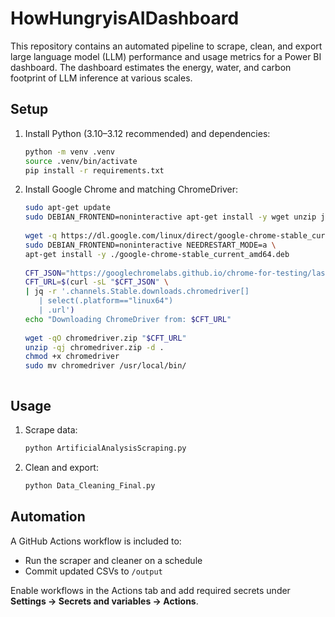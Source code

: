 # HowHungryisAIDashboard

This repository contains an automated pipeline to scrape, clean, and export large language model (LLM) performance and usage metrics for a Power BI dashboard. The dashboard estimates the energy, water, and carbon footprint of LLM inference at various scales.


## Setup

1. Install Python (3.10–3.12 recommended) and dependencies:
   ```bash
   python -m venv .venv
   source .venv/bin/activate   
   pip install -r requirements.txt
   

2. Install Google Chrome and matching ChromeDriver:
   ```bash
   sudo apt-get update
   sudo DEBIAN_FRONTEND=noninteractive apt-get install -y wget unzip jq
      
   wget -q https://dl.google.com/linux/direct/google-chrome-stable_current_amd64.deb
   sudo DEBIAN_FRONTEND=noninteractive NEEDRESTART_MODE=a \
   apt-get install -y ./google-chrome-stable_current_amd64.deb
      
   CFT_JSON="https://googlechromelabs.github.io/chrome-for-testing/last-known-good-versions-with-downloads.json"
   CFT_URL=$(curl -sL "$CFT_JSON" \
   | jq -r '.channels.Stable.downloads.chromedriver[]
      | select(.platform=="linux64")
      | .url')
   echo "Downloading ChromeDriver from: $CFT_URL"
      
   wget -qO chromedriver.zip "$CFT_URL"
   unzip -qj chromedriver.zip -d .
   chmod +x chromedriver
   sudo mv chromedriver /usr/local/bin/   



## Usage

1. Scrape data:
   ```bash
   python ArtificialAnalysisScraping.py
   ```

2. Clean and export:
   ```bash
   python Data_Cleaning_Final.py
   ```




## Automation

A GitHub Actions workflow is included to:
- Run the scraper and cleaner on a schedule
- Commit updated CSVs to `/output`

Enable workflows in the Actions tab and add required secrets under **Settings → Secrets and variables → Actions**.



